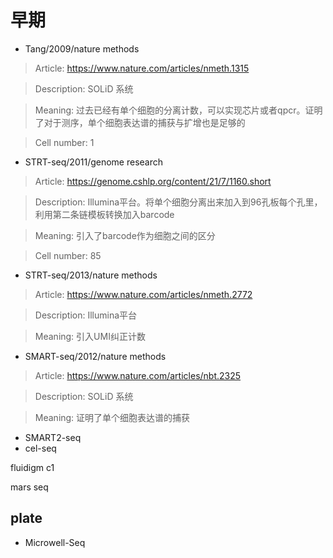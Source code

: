 # 早期

- Tang/2009/nature methods

> Article: https://www.nature.com/articles/nmeth.1315

> Description: SOLiD 系统

> Meaning: 过去已经有单个细胞的分离计数，可以实现芯片或者qpcr。证明了对于测序，单个细胞表达谱的捕获与扩增也是足够的

> Cell number: 1

- STRT-seq/2011/genome research

> Article: https://genome.cshlp.org/content/21/7/1160.short

> Description: Illumina平台。将单个细胞分离出来加入到96孔板每个孔里，利用第二条链模板转换加入barcode

> Meaning: 引入了barcode作为细胞之间的区分

> Cell number: 85

- STRT-seq/2013/nature methods

> Article: https://www.nature.com/articles/nmeth.2772

> Description: Illumina平台

> Meaning: 引入UMI纠正计数

- SMART-seq/2012/nature methods

> Article: https://www.nature.com/articles/nbt.2325

> Description: SOLiD 系统

> Meaning: 证明了单个细胞表达谱的捕获

- SMART2-seq
- cel-seq

fluidigm c1

mars seq





## plate

- Microwell-Seq
